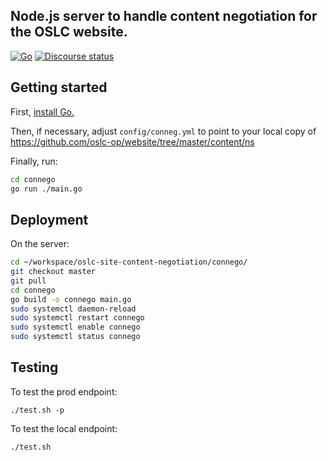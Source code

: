 ## Node.js server to handle content negotiation for the OSLC website.

[![Go](https://github.com/oslc-op/website-content-negotiation/actions/workflows/golang.yml/badge.svg?branch=master)](https://github.com/oslc-op/website-content-negotiation/actions/workflows/golang.yml)
[![Discourse status](https://img.shields.io/discourse/https/meta.discourse.org/status.svg)](https://forum.open-services.net/)

## Getting started

First, [install Go.](https://go.dev/dl/)

Then, if necessary, adjust `config/conneg.yml` to point to your local copy of https://github.com/oslc-op/website/tree/master/content/ns

Finally, run:

```sh
cd connego
go run ./main.go
```

## Deployment

On the server:

```sh
cd ~/workspace/oslc-site-content-negotiation/connego/
git checkout master
git pull
cd connego
go build -o connego main.go
sudo systemctl daemon-reload
sudo systemctl restart connego
sudo systemctl enable connego
sudo systemctl status connego
```

## Testing

To test the prod endpoint:

    ./test.sh -p

To test the local endpoint:

    ./test.sh
